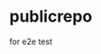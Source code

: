# publicrepo
for e2e test






























































































































































































































































































































































































































































































































































































































































































































































































































































































































































































